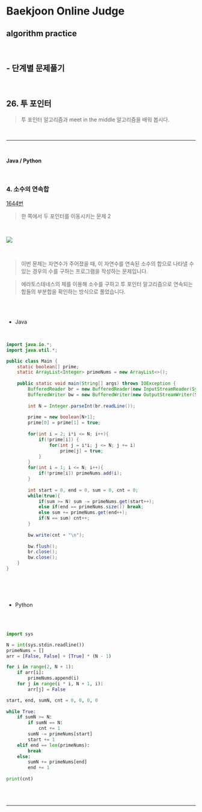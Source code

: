 # Baekjoon Online Judge

## algorithm practice
<br>

## - 단계별 문제풀기
<br>

## 26. 투 포인터

> 투 포인터 알고리즘과 meet in the middle 알고리즘을 배워 봅시다.

<br>

---

<br>

**Java / Python**

<br>

### 4. 소수의 연속합
[1644번](https://www.acmicpc.net/problem/1644) 
> 한 쪽에서 두 포인터를 이동시키는 문제 2

<br>

![](https://images.velog.io/images/jini_eun/post/fd3c94c4-f866-4d04-b703-a6699ad21a38/image.png)

<br>

> 이번 문제는 자연수가 주어졌을 때, 이 자연수를 연속된 소수의 합으로 나타낼 수 있는 경우의 수를 구하는 프로그램을 작성하는 문제입니다.

> 에라토스테네스의 체를 이용해 소수를 구하고 투 포인터 알고리즘으로 연속되는 합들의 부분합을 확인하는 방식으로 풀었습니다. 

<br><br>

- Java

<br>

```java
import java.io.*;
import java.util.*;

public class Main {  
	static boolean[] prime;
	static ArrayList<Integer> primeNums = new ArrayList<>();
    
	public static void main(String[] args) throws IOException {
		BufferedReader br = new BufferedReader(new InputStreamReader(System.in));
		BufferedWriter bw = new BufferedWriter(new OutputStreamWriter(System.out));   
        
		int N = Integer.parseInt(br.readLine()); 
        
		prime = new boolean[N+1]; 
		prime[0] = prime[1] = true; 
        
		for(int i = 2; i*i <= N; i++){
			if(!prime[i]) {
				for(int j = i*i; j <= N; j += i) 
					prime[j] = true;
			} 
		}
		for(int i = 1; i <= N; i++){
			if(!prime[i]) primeNums.add(i);     
		}
        
		int start = 0, end = 0, sum = 0, cnt = 0;
		while(true){
			if(sum >= N) sum -= primeNums.get(start++);
			else if(end == primeNums.size()) break;
			else sum += primeNums.get(end++);       	
			if(N == sum) cnt++;   
		}
        
		bw.write(cnt + "\n");
        
		bw.flush();
		br.close();
		bw.close();
	}
}
```


<br><br><br>

- Python 

<br><br>

```python
import sys

N = int(sys.stdin.readline())
primeNums = []
arr = [False, False] + [True] * (N - 1)

for i in range(2, N + 1):
    if arr[i]:
        primeNums.append(i)
    for j in range(i * i, N + 1, i):
        arr[j] = False

start, end, sumN, cnt = 0, 0, 0, 0
        
while True:
    if sumN >= N: 
        if sumN == N:
            cnt += 1
        sumN -= primeNums[start]
        start += 1
    elif end == len(primeNums):
        break
    else:
        sumN += primeNums[end]
        end += 1
        
print(cnt)
```

<br><br>

---

<br>
